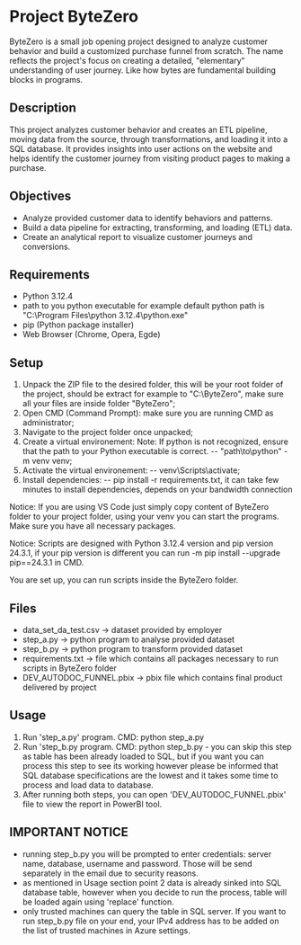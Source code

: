 # Project ByteZero
ByteZero is a small job opening project designed to analyze customer behavior and build a customized purchase funnel from scratch. The name reflects the project's focus on creating a detailed, "elementary" understanding of user journey. Like how bytes are fundamental building blocks in programs.

## Description
This project analyzes customer behavior and creates an ETL pipeline, moving data from the source, through transformations, and loading it into a SQL database. It provides insights into user actions on the website and helps identify the customer journey from visiting product pages to making a purchase.

## Objectives
- Analyze provided customer data to identify behaviors and patterns.
- Build a data pipeline for extracting, transforming, and loading (ETL) data.
- Create an analytical report to visualize customer journeys and conversions.

## Requirements
- Python 3.12.4
- path to you python executable for example default python path is "C:\Program Files\python 3.12.4\python.exe"
- pip (Python package installer)
- Web Browser (Chrome, Opera, Egde)

## Setup
1. Unpack the ZIP file to the desired folder, this will be your root folder of the project, should be extract for example to "C:\ByteZero", make sure all your files are inside folder "ByteZero";
2. Open CMD (Command Prompt): make sure you are running CMD as administrator;
3. Navigate to the project folder once unpacked;
3. Create a virtual environement: Note: If python is not recognized, ensure that the path to your Python executable is correct.
-- "path\to\python" -m venv venv;
4. Activate the virtual environement:
-- venv\Scripts\activate;
5. Install dependencies:
-- pip install -r requirements.txt, it can take few minutes to install dependencies, depends on your bandwidth connection

Notice: If you are using VS Code just simply copy content of ByteZero folder to your project folder, using your venv you can start the programs. Make sure you have all necessary packages.

Notice: Scripts are designed with Python 3.12.4 version and pip version 24.3.1, if your pip version is different you can run -m pip install --upgrade pip==24.3.1 in CMD.

You are set up, you can run scripts inside the ByteZero folder.

## Files
- data_set_da_test.csv -> dataset provided by employer
- step_a.py -> python program to analyse provided dataset
- step_b.py -> python program to transform provided dataset
- requirements.txt -> file which contains all packages necessary to run scripts in ByteZero folder
- DEV_AUTODOC_FUNNEL.pbix -> pbix file which contains final product delivered by project

## Usage
1. Run 'step_a.py' program. CMD: python step_a.py
2. Run 'step_b.py program. CMD: python step_b.py - you can skip this step as table has been already loaded to SQL, but if you want you can process this step to see its working however please be informed that SQL database specifications are the lowest and it takes some time to process and load data to database.
3. After running both steps, you can open 'DEV_AUTODOC_FUNNEL.pbix' file to view the report in PowerBI tool. 

## IMPORTANT NOTICE
- running step_b.py you will be prompted to enter credentials: server name, database, username and password. Those will be send separately in the email due to security reasons.
- as mentioned in Usage section point 2 data is already sinked into SQL database table, however when you decide to run the process, table will be loaded again using 'replace' function.
- only trusted machines can query the table in SQL server. If you want to run step_b.py file on your end, your IPv4 address has to be added on the list of trusted machines in Azure settings.

